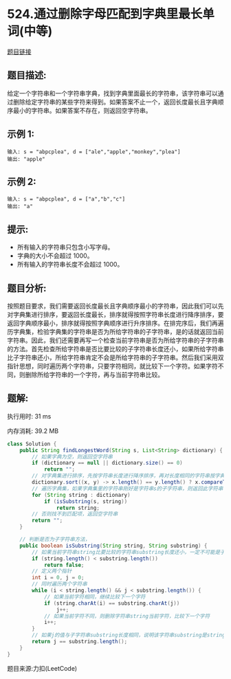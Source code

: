 # 524.通过删除字母匹配到字典里最长单词(中等)

[题目链接](https://leetcode-cn.com/problems/longest-word-in-dictionary-through-deleting/)

## 题目描述:

给定一个字符串和一个字符串字典，找到字典里面最长的字符串，该字符串可以通过删除给定字符串的某些字符来得到。如果答案不止一个，返回长度最长且字典顺序最小的字符串。如果答案不存在，则返回空字符串。

## 示例 1:

```
输入: s = "abpcplea", d = ["ale","apple","monkey","plea"]
输出: "apple"
```

## 示例 2:

```
输入: s = "abpcplea", d = ["a","b","c"]
输出: "a"
```

## 提示:

- 所有输入的字符串只包含小写字母。
- 字典的大小不会超过 1000。
- 所有输入的字符串长度不会超过 1000。

## 题目分析:

按照题目要求，我们需要返回长度最长且字典顺序最小的字符串，因此我们可以先对字典集进行排序，要返回长度最长，排序就得按照字符串长度进行降序排序，要返回字典顺序最小，排序就得按照字典顺序进行升序排序。在排完序后，我们再遍历字典集，检验字典集的字符串是否为所给字符串的子字符串，是的话就返回当前字符串。因此，我们还需要再写一个检查当前字符串是否为所给字符串的子字符串的方法。首先检查所给字符串是否比要比较的子字符串长度还小，如果所给字符串比子字符串还小，所给字符串肯定不会是所给字符串的子字符串。然后我们采用双指针思想，同时遍历两个字符串，只要字符相同，就比较下一个字符。如果字符不同，则删除所给字符串的一个字符，再与当前字符串比较。

## 题解:

执行用时: 31 ms

内存消耗: 39.2 MB

```java
class Solution {
    public String findLongestWord(String s, List<String> dictionary) {
        // 如果字典为空，则返回空字符串
        if (dictionary == null || dictionary.size() == 0)
            return "";
        // 对字典集进行排序，先按字符串长度进行降序排序，再对长度相同的字符串按字典顺序进行升序排序
        dictionary.sort((x, y) -> x.length() == y.length() ? x.compareTo(y) : y.length() - x.length());
        // 遍历字典集，如果字典集里的字符串刚好是字符串s的子字符串，则返回此字符串
        for (String string : dictionary)
            if (isSubstring(s, string))
                return string;
        // 否则找不到匹配项，返回空字符串
        return "";
    }

    // 判断是否为子字符串方法，
    public boolean isSubstring(String string, String substring) {
        // 如果当前字符串string比要比较的字符串substring长度还小，一定不可能是子字符串，返回false
        if (string.length() < substring.length())
            return false;
        // 定义两个指针
        int i = 0, j = 0;
        // 同时遍历两个字符串
        while (i < string.length() && j < substring.length()) {
            // 如果当前字符相同，继续比较下一个字符
            if (string.charAt(i) == substring.charAt(j))
                j++;
            // 如果当前字符不同，则删除字符串string当前字符，比较下一个字符
            i++;
        }
        // 如果j的值与子字符串substring长度相同，说明该字符串substring是string的子字符串
        return j == substring.length();
    }
}
```

题目来源:力扣(LeetCode)
